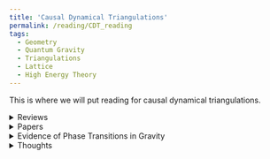 ```yaml
---
title: 'Causal Dynamical Triangulations'
permalink: /reading/CDT_reading
tags:
  - Geometry
  - Quantum Gravity
  - Triangulations
  - Lattice
  - High Energy Theory
---
```


This is where we will put reading for causal dynamical triangulations.

<details>
  <summary>Reviews</summary>
  <ul>
    <li>
      <a href="https://arxiv.org/abs/hep-th/0509010" target="_blank">
        The Universe from Scratch
      </a>
    </li>
    <li>
      <a href="https://arxiv.org/abs/1302.2173" target="_blank">
        Quantum Gravity via Causal Dynamical Triangulations
      </a>
    </li>
    <li>
      <a href="https://arxiv.org/abs/1111.6938" target="_blank">
        [Thesis] Causal Dynamical Triangulations in Four Dimensions
      </a>
    </li>
    <li>
      <a href="https://arxiv.org/abs/1203.3591" target="_blank">
        Nonperturbative Quantum Gravity
      </a>
    </li>
    <li>
      <a href="https://arxiv.org/abs/hep-th/0505154" target="_blank">
        Reconstructing the Universe
      </a>
    </li>
    <li>
      <a href="https://arxiv.org/abs/1905.08669" target="_blank">
        Quantum Gravity from Causal Dynamical Triangulations: A Review
      </a>
    </li>
    <li>
      <a href="https://arxiv.org/abs/2401.09399" target="_blank">
        Causal Dynamical Triangulations: Gateway to Nonperturbative Quantum Gravity
      </a>
    </li>
    <li>
      <a href="https://arxiv.org/abs/hep-th/0604212" target="_blank">
        Quantum Gravity, or The Art of Building Spacetime
      </a>
    </li>
    <li>
      <a href="https://inspirehep.net/literature/2869169" target="_blank">
        [Thesis] Aspects of Numerical Physics on Networks
      </a>
    </li>
  </ul>
</details>


<details>
  <summary>Papers</summary>
  <ul>
    <li>
      <a href="https://arxiv.org/abs/1002.3298" target="_blank">
        CDT meets Horava-Lifshitz gravity
      </a>
    </li>
    <li>
      <a href="https://inspirehep.net/literature/870610" target="_blank">
        Hausdorff and spectral dimension of infinite random graphs
      </a>
    </li>
    <li>
      <a href="https://arxiv.org/abs/1705.07653" target="_blank">
        Four-dimensional CDT with toroidal topology
      </a>
    </li>
    <li>
      <a href="https://arxiv.org/abs/0709.2784" target="_blank">
        Putting a cap on causality violations in CDT
      </a>
    </li>
    <li>
      <a href="https://arxiv.org/abs/1108.3932" target="_blank">
        A second-order phase transition in CDT
      </a>
    </li>
    <li>
      <a href="https://arxiv.org/abs/1205.1229" target="_blank">
        Second- and First-Order Phase Transitions in CDT
      </a>
    </li>
    <li>
      <a href="https://arxiv.org/abs/1704.04373" target="_blank">
        New higher-order transition in causal dynamical triangulations
      </a>
    </li>
    <li>
      <a href="https://arxiv.org/abs/1305.4582" target="_blank">
        Causal Dynamical Triangulations without Preferred Foliation
      </a>
    </li>
    <li>
      <a href="https://arxiv.org/abs/1802.10434" target="_blank">
        The phase structure of Causal Dynamical Triangulations with toroidal spatial topology
      </a>
    </li>
    <li>
      <a href="https://arxiv.org/abs/1401.3299" target="_blank">
        Exploring Euclidean Dynamical Triangulations with a Non-trivial Measure Term
      </a>
    </li>
    <li>
      <a href="https://inspirehep.net/literature/682518" target="_blank">
        Spectral dimension of the universe
      </a>
    </li>
    <li>
      <a href="https://inspirehep.net/literature/2907210" target="_blank">
        A Renormalization Group Analysis of the Ising Model Coupled to Causal Dynamical Triangulations
      </a>
    </li>
  </ul>
</details>

<details>
  <summary>Evidence of Phase Transitions in Gravity</summary>
  <ul>
    <li>
      <a href="https://arxiv.org/abs/hep-lat/9601024" target="_blank">
        Focusing on the Fixed Points of 4D Simplicial Gravity
      </a>
    </li>
    <li>
      <a href="https://www.sciencedirect.com/science/article/abs/pii/037026939291663T" target="_blank">
        The vacuum in three-dimensional simplicial quantum gravity
      </a>
    </li>
    <li>
      <a href="https://arxiv.org/abs/gr-qc/0102052" target="_blank">
        Notes on Black Hole Phase Transitions
      </a>
    </li>
    <li>
      <a href="https://arxiv.org/abs/1404.0228" target="_blank">
        Big Band as a critical point
      </a>
    </li>
  </ul>
</details>



<details>
  <summary>Thoughts</summary>
  <ul>
    <li>
      Could the phase transitions listed in <a href="https://arxiv.org/abs/gr-qc/0102052" target="_blank">here</a> have something to do with the phase transitions of black holes given in GTD? Find sources and compare
    </li>
  </ul>
</details>
